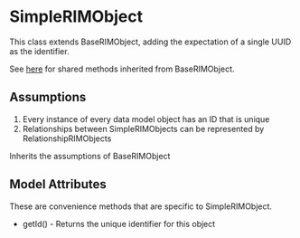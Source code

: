 SimpleRIMObject
=============

This class extends BaseRIMObject, adding the expectation of a single UUID
as the identifier.

See [here](BaseRIMObject.md) for shared methods inherited from BaseRIMObject.

Assumptions
-----------
1) Every instance of every data model object has an ID that is unique
2) Relationships between SimpleRIMObjects can be represented by
   RelationshipRIMObjects

Inherits the assumptions of BaseRIMObject

Model Attributes
-----------------------

These are convenience methods that are specific to SimpleRIMObject.

* getId() - Returns the unique identifier for this object
